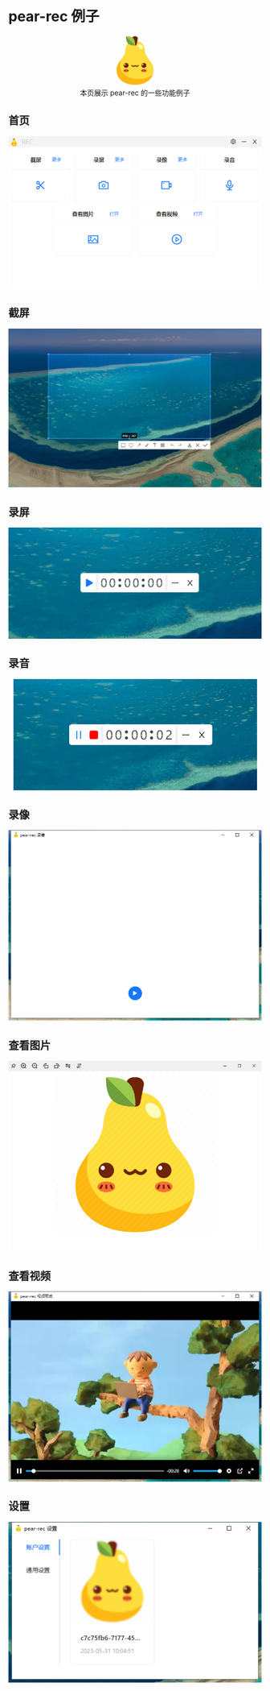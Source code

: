 # pear-rec 例子

<center>
  <img src="../assets/imgs/logo.png" style="width:20%;" />
</center>

<center>本页展示 pear-rec 的一些功能例子</center>

## 首页

<center>
  <img src="../assets/imgs/home.jpg" title="首页" />
</center>

## 截屏

<center>
  <img src="../assets/imgs/ss.jpg" title="截屏" />
</center>

## 录屏

<center>
  <img src="../assets/imgs/rs.jpg"  title="录屏" />
</center>

## 录音

<center>
  <img src="../assets/imgs/ra.jpg" title="录屏" />
</center>

## 录像

<center>
  <img src="../assets/imgs/rv.jpg" title="录像" />
</center>

## 查看图片

<center>
  <img src="../assets/imgs/vi.jpg"  title="查看图片" />
</center>

## 查看视频

<center>
  <img src="../assets/imgs/vv.jpg" title="查看视频"/>
</center>

## 设置

<center>
  <img src="../assets/imgs/setting.jpg"  title="设置" />
</center>
